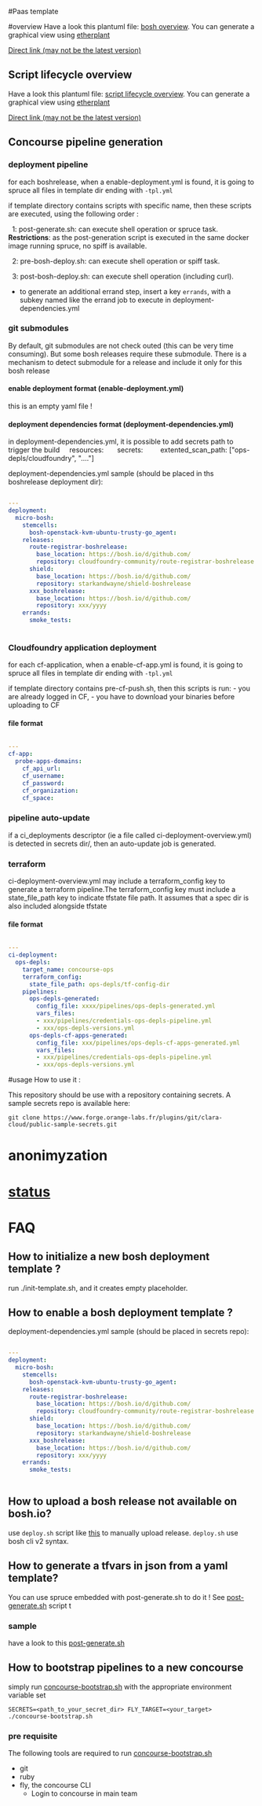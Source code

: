 #Paas template

#overview
Have a look this plantuml file: [bosh overview](docs/overview.puml). You can generate a graphical view using [etherplant](http://plantuml-etherpad.kermit.rd.francetelecom.fr/)

[Direct link (may not be the latest version)](http://plantuml-etherpad.kermit.rd.francetelecom.fr/png/TP9DJyCm38RFv5TOHKAhjEu7xC1Xi24a418tZbbhjaXj4X9t7_-Un5q_rVNIo7xp-h5ZKbIYW8tnHwYzF22O4xgJmhD0NG1nMkpD1P9tdQCbPNGY7gnqf79bfIReudmZI8KsrFWCSdjZo9EJbbLHSRFzLBapsIlQqYVm-A4EHzgKDOvh914mOsa2qWEV18IlhzN7AgbZ9_jufvAUq76uAznojWGi6IEyEKGzBT1R3QeOw-49y69nN6IEdmsQ1Xgl2ScNzHt6DnPp7a721k4_mMiZDxQ0zbAQke2TgNNXhbrEXfe-ld6E7XOsgwx-hrn2XLKkyoCk0IbVhLRfdPanw3QqEnxO3vQbESyHHoqZRziPzSnTQ33GE4gdAjGaUNFkF5stMf0zDs-_XZ1I9t-DgnPAIf_EQdWhb5QqQFOZHbCXECioVfar752ZauIBmHf57H-YCCnxgWgxa0uKiRkf97ONRCBbpgEdVjc5bFW7)

## Script lifecycle overview
Have a look this plantuml file: [script lifecycle overview](docs/script-lifecycle-overview.puml). You can generate a graphical view using [etherplant](http://plantuml-etherpad.kermit.rd.francetelecom.fr/)

[Direct link (may not be the latest version)](http://plantuml-etherpad.kermit.rd.francetelecom.fr/png/fLIxZjim4AoZhrWudH0fI6l41zmPSPeKYUy30ffQsKGeak33PpN-blkM-x8izR8boxaYBWoG7CtEpYpfXPUOm3EtmdYGeaHUSucWZsYF0byIL0Nu1hJJ9rXimwvUmCSVOd_mtosYIZuOPhtWmZ3bOV5J69H28UnHeMLUsmKmTrarVCIKNEZWs_O9F5P6CeyzzvCCEAOkq4WtgSRBZ1dZ5kDjXIzJeAiLpmue3Te9M2ZX9wAUmyxLZXIHcAv7LEH1JHXt61PhgKEnqQgmTMnnlHbeMF1QXMg7Dac6pY5xQ7jOzcuWcCwjf3cuGbHCKHJEzr2XLGBqKvg-ij6W9N2jA2GFmGcr1sTiu0XVJwVJGvfctiWqpUjAWjVjPhD8tbvlQXdjVDPBogd1SQ5c2Pmfm1FoGDkEZ9IWJISCgBUkkcVkJzv-aAPRqcy5Zn2NfajmYB15LbIOLqK3Ydx5GZUItbwDnIowdSKTNT_AMhulIPHbf-XI878kct-mA94vXBP2HQdEMpEHCQ6oWLHOorJXaZpFuNmM2cZ0c9GepsUWlQjv0EUrwIakTLmmHbEKFZALsbPm7yFZs7scibvK68UW5Fj_mE_vrwRK9Rj3cY8iugm4WhDYvD00fQ-17PcGR1UV2DMWSg5pUAPiDu-_yd6ioMe5gzLr-ryc5sAumNENOZYS87dvt_VZTqzmvwBShHtdabOcKEFawGYstj0v7G3jIC5RLNU9PaPhse4_20UkVPfZJ4mwtML5xrPxtBi5isuFZF4zRnx6J-sBTucKd44kIi7xIjtaZACSfHPvvW8RHtlzvhwFZgfcOSbV)


## Concourse pipeline generation
### deployment pipeline
for each boshrelease, when a enable-deployment.yml is found, it is going to spruce all files in template dir ending with ```-tpl.yml```

if template directory contains scripts with specific name, then these scripts are executed, using the following order :

  1: post-generate.sh: can execute shell operation or spruce task.
     **Restrictions**: as the post-generation script is executed in the same docker image running spruce, no spiff is available.

  2: pre-bosh-deploy.sh: can execute shell operation or spiff task. 

  3: post-bosh-deploy.sh: can execute shell operation (including curl). 

* to generate an additional errand step, insert a key ```errands```, with a subkey named like the errand job to execute 
in deployment-dependencies.yml  

### git submodules
By default, git submodules are not check outed (this can be very time consuming). But some bosh releases require these 
  submodule. There is a mechanism to detect submodule for a release and include it only for this bosh release

#### enable deployment format (enable-deployment.yml)
this is an empty yaml file !

#### deployment dependencies format (deployment-dependencies.yml)

in deployment-dependencies.yml, it is possible to add secrets path to trigger the build
    resources:
      secrets:
        extented_scan_path: ["ops-depls/cloudfoundry", "...."]


deployment-dependencies.yml sample (should be placed in ths boshrelease deployment dir):

``` yaml

---
deployment:
  micro-bosh:
    stemcells:
      bosh-openstack-kvm-ubuntu-trusty-go_agent:
    releases:
      route-registrar-boshrelease:
        base_location: https://bosh.io/d/github.com/
        repository: cloudfoundry-community/route-registrar-boshrelease    
      shield:
        base_location: https://bosh.io/d/github.com/
        repository: starkandwayne/shield-boshrelease        
      xxx_boshrelease:
        base_location: https://bosh.io/d/github.com/
        repository: xxx/yyyy
    errands:
      smoke_tests:
        
```

### Cloudfoundry application deployment
for each cf-application, when a enable-cf-app.yml is found, it is going to spruce all files in template dir ending with ```-tpl.yml```

if template directory contains pre-cf-push.sh, then this scripts is run:
    - you are already logged in CF,
    - you have to download your binaries before uploading to CF

#### file format

``` yaml

---
cf-app:
  probe-apps-domains:
    cf_api_url: 
    cf_username: 
    cf_password: 
    cf_organization: 
    cf_space:

``` 

### pipeline auto-update

if a ci_deployments descriptor (ie a file called ci-deployment-overview.yml) is detected in secrets dir/<depls>, then an
auto-update job is generated.

### terraform

ci-deployment-overview.yml may include a terraform_config key to generate a terraform  pipeline.The terraform_config key
 must include a state_file_path key to indicate tfstate file path. It assumes that a spec dir is also included alongside
 tfstate
  
#### file format

``` yaml

---
ci-deployment:
  ops-depls:
    target_name: concourse-ops
    terraform_config:
      state_file_path: ops-depls/tf-config-dir
    pipelines:
      ops-depls-generated:
        config_file: xxxx/pipelines/ops-depls-generated.yml
        vars_files:
        - xxx/pipelines/credentials-ops-depls-pipeline.yml
        - xxx/ops-depls-versions.yml
      ops-depls-cf-apps-generated:
        config_file: xxx/pipelines/ops-depls-cf-apps-generated.yml
        vars_files:
        - xxx/pipelines/credentials-ops-depls-pipeline.yml
        - xxx/ops-depls-versions.yml

```

#usage
How to use it :

This repository should be use with a repository containing secrets. A sample secrets repo is available here:
         
```
git clone https://www.forge.orange-labs.fr/plugins/git/clara-cloud/public-sample-secrets.git
```
# anonimyzation

       
# [status](docs/work-in-progress.md)

# FAQ

## How to initialize a new bosh deployment template ?
run ./init-template.sh, and it creates empty placeholder.

## How to enable a bosh deployment template ?

deployment-dependencies.yml sample (should be placed in secrets repo):

``` yaml

---
deployment:
  micro-bosh:
    stemcells:
      bosh-openstack-kvm-ubuntu-trusty-go_agent:
    releases:
      route-registrar-boshrelease:
        base_location: https://bosh.io/d/github.com/
        repository: cloudfoundry-community/route-registrar-boshrelease    
      shield:
        base_location: https://bosh.io/d/github.com/
        repository: starkandwayne/shield-boshrelease        
      xxx_boshrelease:
        base_location: https://bosh.io/d/github.com/
        repository: xxx/yyyy
    errands:
      smoke_tests:
        
```


## How to upload a bosh release not available on bosh.io?
use ```deploy.sh``` script like [this](ops-depls/template/deploy.sh) to manually upload release.
```deploy.sh``` use bosh cli v2 syntax.

## How to generate a tfvars in json from a yaml template?
You can use spruce embedded with post-generate.sh to do it !
See [post-generate.sh](micro-depls/terraform-config/template/post-generate.sh) script t

### sample

have a look to this [post-generate.sh](micro-depls/terraform-config/template/post-generate.sh)

## How to bootstrap pipelines to a new concourse

simply run [concourse-bootstrap.sh](concourse-bootstrap.sh) with the appropriate environment variable set  


```
SECRETS=<path_to_your_secret_dir> FLY_TARGET=<your_target> ./concourse-bootstrap.sh
```

### pre requisite
The following tools are required to run [concourse-bootstrap.sh](concourse-bootstrap.sh)
 - git 
 - ruby
 - fly, the concourse CLI
    - Login to concourse in main team
